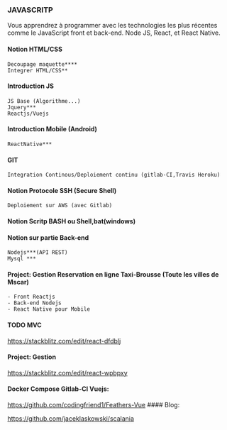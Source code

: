 ### JAVASCRITP
Vous apprendrez à programmer avec les technologies les plus récentes comme le JavaScript front et back-end. Node JS, React, et React Native.
#### Notion HTML/CSS 
	Decoupage maquette****
	Integrer HTML/CSS**
#### Introduction JS
	JS Base (Algorithme...)
	Jquery***
	Reactjs/Vuejs
#### Introduction Mobile (Android)
	ReactNative***
#### GIT 
	Integration Continous/Deploiement continu (gitlab-CI,Travis Heroku)
#### Notion Protocole SSH (Secure Shell)
	Deploiement sur AWS (avec Gitlab)
#### Notion Scritp BASH ou Shell,bat(windows)
#### Notion sur partie Back-end 
	Nodejs***(API REST)
	Mysql *** 

#### Project: Gestion Reservation en ligne Taxi-Brousse (Toute les villes de Mscar)
 	- Front Reactjs
 	- Back-end Nodejs
 	- React Native pour Mobile
#### TODO MVC
https://stackblitz.com/edit/react-dfdblj
#### Project: Gestion
https://stackblitz.com/edit/react-wpbpxy

#### Docker Compose Gitlab-CI Vuejs:

https://github.com/codingfriend1/Feathers-Vue
#### Blog:

https://github.com/jaceklaskowski/scalania

